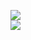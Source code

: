 [![](https://img.shields.io/badge/Made%20With-Github%20Spray-lightgrey.svg?style=for-the-badge&logo=github)](https://github.com/Annihil/github-spray#22271)  
[![](https://i.imgur.com/2DrTn0Z.gif)](https://github.com/Annihil/github-spray)
